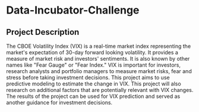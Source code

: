 # Data-Incubator-Challenge

## Project Description
The CBOE Volatility Index (VIX) is a real-time market index representing the market's expectation of 30-day forward looking volatility. It provides a measure of market risk and investors' sentiments. It is also known by other names like "Fear Gauge" or "Fear Index." VIX is important for investors, research analysts and portfolio managers to measure market risks, fear and stress before taking investment decisions. 
        This project aims to use predictive modeling to estimate the change in VIX. This project will also research on additional factors that are potentially relevant with VIX changes. The results of the project can be used for VIX prediction and served as another guidance for investment decisions. 
